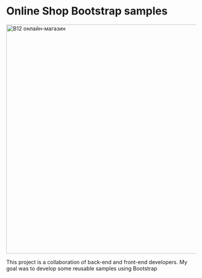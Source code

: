 # Online Shop Bootstrap samples

<img width="609" alt="B12 онлайн-магазин" src="https://user-images.githubusercontent.com/88159970/152132718-bb68b37c-7876-4f66-90a7-b860a5bb9d7c.png">

This project is a collaboration of back-end and front-end developers. My goal was to develop some reusable samples using Bootstrap
